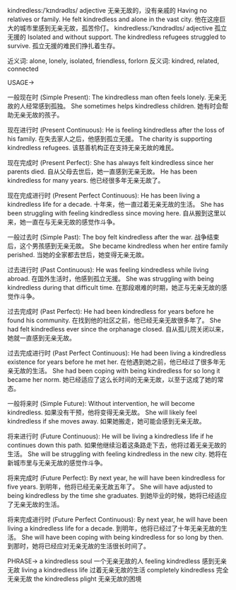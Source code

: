 kindredless:/ˈkɪndrədlɪs/
adjective
无亲无故的，没有亲戚的
Having no relatives or family.
He felt kindredless and alone in the vast city. 他在这座巨大的城市里感到无亲无故，孤苦伶仃。
kindredless:/ˈkɪndrədlɪs/
adjective
孤立无援的
Isolated and without support.
The kindredless refugees struggled to survive. 孤立无援的难民们挣扎着生存。


近义词: alone, lonely, isolated, friendless, forlorn
反义词: kindred, related, connected


USAGE->

一般现在时 (Simple Present):
The kindredless man often feels lonely.  无亲无故的人经常感到孤独。
She sometimes helps kindredless children. 她有时会帮助无亲无故的孩子。

现在进行时 (Present Continuous):
He is feeling kindredless after the loss of his family. 在失去家人之后，他感到孤立无援。
The charity is supporting kindredless refugees.  该慈善机构正在支持无亲无故的难民。

现在完成时 (Present Perfect):
She has always felt kindredless since her parents died. 自从父母去世后，她一直感到无亲无故。
He has been kindredless for many years. 他已经很多年无亲无故了。

现在完成进行时 (Present Perfect Continuous):
He has been living a kindredless life for a decade.  十年来，他一直过着无亲无故的生活。
She has been struggling with feeling kindredless since moving here.  自从搬到这里以来，她一直在与无亲无故的感觉作斗争。

一般过去时 (Simple Past):
The boy felt kindredless after the war.  战争结束后，这个男孩感到无亲无故。
She became kindredless when her entire family perished. 当她的全家都去世后，她变得无亲无故。

过去进行时 (Past Continuous):
He was feeling kindredless while living abroad.  在国外生活时，他感到孤立无援。
She was struggling with being kindredless during that difficult time. 在那段艰难的时期，她正与无亲无故的感觉作斗争。

过去完成时 (Past Perfect):
He had been kindredless for years before he found his community. 在找到他的社区之前，他已经无亲无故很多年了。
She had felt kindredless ever since the orphanage closed.  自从孤儿院关闭以来，她就一直感到无亲无故。

过去完成进行时 (Past Perfect Continuous):
He had been living a kindredless existence for years before he met her.  在他遇到她之前，他已经过了很多年无亲无故的生活。
She had been coping with being kindredless for so long it became her norm. 她已经适应了这么长时间的无亲无故，以至于这成了她的常态。

一般将来时 (Simple Future):
Without intervention, he will become kindredless.  如果没有干预，他将变得无亲无故。
She will likely feel kindredless if she moves away. 如果她搬走，她可能会感到无亲无故。

将来进行时 (Future Continuous):
He will be living a kindredless life if he continues down this path.  如果他继续沿着这条路走下去，他将过着无亲无故的生活。
She will be struggling with feeling kindredless in the new city.  她将在新城市里与无亲无故的感觉作斗争。

将来完成时 (Future Perfect):
By next year, he will have been kindredless for five years.  到明年，他将已经无亲无故五年了。
She will have adjusted to being kindredless by the time she graduates.  到她毕业的时候，她将已经适应了无亲无故的生活。


将来完成进行时 (Future Perfect Continuous):
By next year, he will have been living a kindredless life for a decade.  到明年，他将已经过了十年无亲无故的生活。
She will have been coping with being kindredless for so long by then.  到那时，她将已经应对无亲无故的生活很长时间了。


PHRASE->
a kindredless soul  一个无亲无故的人
feeling kindredless  感到无亲无故
living a kindredless life  过着无亲无故的生活
completely kindredless  完全无亲无故
the kindredless plight  无亲无故的困境
